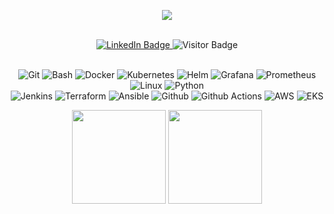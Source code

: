 <p align="center">
  <img src="https://capsule-render.vercel.app/api?type=venom&height=150&text=Ofir%20Goaris%20Github%20Profile&reversal=false&textBg=false&fontAlign=50&rotate=-3&descAlign=30&section=header"/>
</p>

<div align="center">
  <br/>
  
<a href="https://www.linkedin.com/in/ofir-goaris" target="_blank">
  <img src="https://img.shields.io/badge/LinkedIn-0A66C2?style=flat&logo=linkedin&logoColor=white" alt="LinkedIn Badge">
</a>
  <img <img src="https://camo.githubusercontent.com/2ac83eb6d72a2c975010c4871e063d48dc21b4a95e0a524189f734697d6c28e0/68747470733a2f2f76697369746f722d62616467652e6c616f62692e6963752f62616467653f706167655f69643d6f663172" alt="Visitor Badge" style="max-width: 100%;">
            
  <br/>
  <br/>

  ![Git          ](https://img.shields.io/badge/Git-1?logo=git&logoColor=white&labelColor=black&color=black)
  ![Bash         ](https://img.shields.io/badge/Bash-1?logo=gnubash&logoColor=white&labelColor=black&color=black)
  ![Docker       ](https://img.shields.io/badge/Docker-1?logo=docker&logoColor=white&labelColor=black&color=black)
  ![Kubernetes   ](https://img.shields.io/badge/Kubernetes-1?logo=kubernetes&logoColor=white&labelColor=black&color=black)
  ![Helm         ](https://img.shields.io/badge/Helm-1?logo=helm&logoColor=white&labelColor=black&color=black)
  ![Grafana      ](https://img.shields.io/badge/Grafana-1?logo=grafana&logoColor=white&labelColor=black&color=black)
  ![Prometheus   ](https://img.shields.io/badge/Prometheus-1?logo=prometheus&logoColor=white&labelColor=black&color=black)
  ![Linux        ](https://img.shields.io/badge/Linux-1?logo=linux&logoColor=white&labelColor=black&color=black)
  ![Python       ](https://img.shields.io/badge/Python-1?logo=python&logoColor=white&labelColor=black&color=black)
  <br/>
  ![Jenkins      ](https://img.shields.io/badge/Jenkins-1?logo=jenkins&logoColor=white&labelColor=black&color=black)
  ![Terraform    ](https://img.shields.io/badge/Terraform-1?logo=Terraform&logoColor=white&labelColor=black&color=black)
  ![Ansible      ](https://img.shields.io/badge/Ansible-1?logo=Ansible&logoColor=white&labelColor=black&color=black)
  ![Github       ](https://img.shields.io/badge/GitHub-1?logo=github&logoColor=white&labelColor=black&color=black)
  ![Github Actions](https://img.shields.io/badge/GitHub%20Actions-1?logo=githubactions&logoColor=white&labelColor=black&color=black)
  ![AWS          ](https://img.shields.io/badge/AWS-1?logo=icloud&logoColor=white&labelColor=black&color=black)
  ![EKS          ](https://img.shields.io/badge/EKS-1?logo=kubernetes&logoColor=white&labelColor=black&color=black)
  <br/>
  
  <img height="150" src="https://github-readme-stats.vercel.app/api/top-langs/?username=of1r&layout=compact&theme=vision-friendly-dark">
  <img height="150" src="https://github-readme-streak-stats.herokuapp.com/?user=of1r&theme=dark&background=000000">
  
</div>
